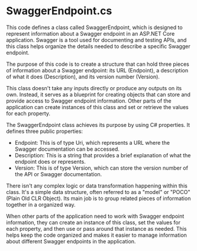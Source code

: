 # SwaggerEndpoint.cs

This code defines a class called SwaggerEndpoint, which is designed to represent information about a Swagger endpoint in an ASP.NET Core application. Swagger is a tool used for documenting and testing APIs, and this class helps organize the details needed to describe a specific Swagger endpoint.

The purpose of this code is to create a structure that can hold three pieces of information about a Swagger endpoint: its URL (Endpoint), a description of what it does (Description), and its version number (Version).

This class doesn't take any inputs directly or produce any outputs on its own. Instead, it serves as a blueprint for creating objects that can store and provide access to Swagger endpoint information. Other parts of the application can create instances of this class and set or retrieve the values for each property.

The SwaggerEndpoint class achieves its purpose by using C# properties. It defines three public properties:

- Endpoint: This is of type Uri, which represents a URL where the Swagger documentation can be accessed.
- Description: This is a string that provides a brief explanation of what the endpoint does or represents.
- Version: This is of type Version, which can store the version number of the API or Swagger documentation.

There isn't any complex logic or data transformation happening within this class. It's a simple data structure, often referred to as a "model" or "POCO" (Plain Old CLR Object). Its main job is to group related pieces of information together in a organized way.

When other parts of the application need to work with Swagger endpoint information, they can create an instance of this class, set the values for each property, and then use or pass around that instance as needed. This helps keep the code organized and makes it easier to manage information about different Swagger endpoints in the application.